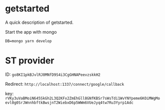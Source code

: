 # getstarted

A quick description of getstarted.

Start the app with mongo

`DB=mongo yarn develop`


# ST provider

ID: 
```go8KI1pkBJvlRJ0MNfD9S4i3CgGHNAPeevzskkH2```

Redirect: ```http://localhost:1337/connect/google/callback```

key: 
```rVKy3uVaBMoiN645SkGh2L3Q2KFx2ZmEhGll8GNfKBSr7sWsTdi1WvYNYpeme6KOiMWgMoevl0g0SrJWnnhbftkBwsjnT2WiebxD6p5WWm6VUeJyq4tw7Ru3Yyrp1Adc```
